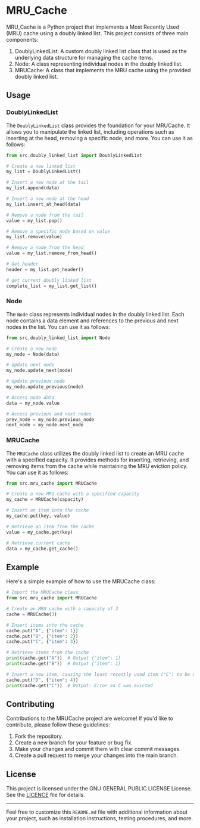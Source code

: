 # MRU_Cache

MRU_Cache is a Python project that implements a Most Recently Used (MRU) cache using a doubly linked list. This project consists of three main components:

1. DoublyLinkedList: A custom doubly linked list class that is used as the underlying data structure for managing the cache items.
2. Node: A class representing individual nodes in the doubly linked list.
3. MRUCache: A class that implements the MRU cache using the provided doubly linked list.

## Usage

### DoublyLinkedList

The `DoublyLinkedList` class provides the foundation for your MRUCache. It allows you to manipulate the linked list, including operations such as inserting at the head, removing a specific node, and more. You can use it as follows:

```python
from src.doubly_linked_list import DoublyLinkedList

# Create a new linked list
my_list = DoublyLinkedList()

# Insert a new node at the tail
my_list.append(data)

# Insert a new node at the head
my_list.insert_at_head(data)

# Remove a node from the tail
value = my_list.pop()

# Remove a specific node based on value
my_list.remove(value)

# Remove a node from the head
value = my_list.remove_from_head()

# Get header
header = my_list.get_header()

# get current doubly linked list
complete_list = my_list.get_list()
```

### Node

The `Node` class represents individual nodes in the doubly linked list. Each node contains a data element and references to the previous and next nodes in the list. You can use it as follows:

```python
from src.doubly_linked_list import Node

# Create a new node
my_node = Node(data)

# Update next node
my_node.update_next(node)

# Update previous node
my_node.update_previous(node)

# Access node data
data = my_node.value

# Access previous and next nodes
prev_node = my_node.previous_node
next_node = my_node.next_node
```

### MRUCache

The `MRUCache` class utilizes the doubly linked list to create an MRU cache with a specified capacity. It provides methods for inserting, retrieving, and removing items from the cache while maintaining the MRU eviction policy. You can use it as follows:

```python
from src.mru_cache import MRUCache

# Create a new MRU cache with a specified capacity
my_cache = MRUCache(capacity)

# Insert an item into the cache
my_cache.put(key, value)

# Retrieve an item from the cache
value = my_cache.get(key)

# Retrieve current cache
data = my_cache.get_cache()
```

## Example

Here's a simple example of how to use the MRUCache class:

```python
# Import the MRUCache class
from src.mru_cache import MRUCache

# Create an MRU cache with a capacity of 3
cache = MRUCache(3)

# Insert items into the cache
cache.put("A", {"item": 1})
cache.put("B", {"item": 2})
cache.put("C", {"item": 3})

# Retrieve items from the cache
print(cache.get("A"))  # Output {"item": 1}
print(cache.get("B"))  # Output {"item": 1}

# Insert a new item, causing the least recently used item ("C") to be evicted
cache.put("D", {"item": 4})
print(cache.get("C"))  # Output: Error as C was evicted
```

## Contributing

Contributions to the MRUCache project are welcome! If you'd like to contribute, please follow these guidelines:

1. Fork the repository.
2. Create a new branch for your feature or bug fix.
3. Make your changes and commit them with clear commit messages.
4. Create a pull request to merge your changes into the main branch.

## License

This project is licensed under the GNU GENERAL PUBLIC LICENSE License. See the [LICENCE](LICENSE) file for details.

---

Feel free to customize this `README.md` file with additional information about your project, such as installation instructions, testing procedures, and more.